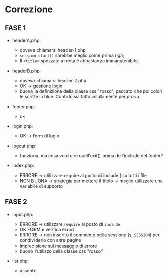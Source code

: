 # Correzione

## FASE 1

* headerA.php:
    * doveva chiamarsi header-1.php
    * `session_start()` sarebbe meglio come prima riga;
    * Il `<title>` spezzato a metà è abbastanza immanutenibile.

* headerB.php
    * doveva chiamarsi header-2.php
    * OK -> gestione login
    * buona la definizione della classe css "rosso", peccato che poi colori le scritte in blue. Confido sia fatto volutamente per prova.

* footer.php:
    * ok

* login.php:
    * OK -> form di login

* logout.php:
    * funziona, ma cosa vuol dire quell'exit() prima dell'include del footer?

* index.php:
    * ERRORE -> utilizzare require al posto di include ( su tutti i file
    * NON BUONA -> strategia per mettere il titolo -> meglio utilizzare una variabile di supporto

## FASE 2

* input.php:
    * ERRORE -> utilizzare `require` al posto di `include`
    * OK FORM e verifica errori
    * ERRORE -> non inserito il commento nella sessione (`$_SESSION`) per condividerlo con altre pagine
    * imprecisione sul messaggio di errore
    * buono l'utilizzo della classe css "rosso"

* list.php:
    * assente
